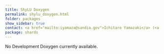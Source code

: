 ```yaml
---
title: ShyLU Doxygen
permalink: shylu_doxygen.html
folder: packages
show_sidebar: true
contact: <a href="mailto:iyamaza@sandia.gov">Ichitaro Yamazaki</a> (<a href="https://github.com/iyamazaki">@iyamazaki</a>), <a href="https://github.com/orgs/trilinos/teams/shylu">@shylu</a>
package: shards
---
```


No Development Doxygen currently available.
